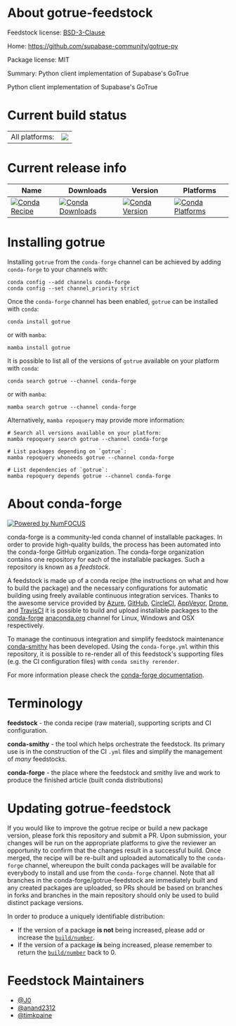 About gotrue-feedstock
======================

Feedstock license: [BSD-3-Clause](https://github.com/conda-forge/gotrue-feedstock/blob/main/LICENSE.txt)

Home: https://github.com/supabase-community/gotrue-py

Package license: MIT

Summary: Python client implementation of Supabase's GoTrue

Python client implementation of Supabase's GoTrue


Current build status
====================


<table><tr><td>All platforms:</td>
    <td>
      <a href="https://dev.azure.com/conda-forge/feedstock-builds/_build/latest?definitionId=18052&branchName=main">
        <img src="https://dev.azure.com/conda-forge/feedstock-builds/_apis/build/status/gotrue-feedstock?branchName=main">
      </a>
    </td>
  </tr>
</table>

Current release info
====================

| Name | Downloads | Version | Platforms |
| --- | --- | --- | --- |
| [![Conda Recipe](https://img.shields.io/badge/recipe-gotrue-green.svg)](https://anaconda.org/conda-forge/gotrue) | [![Conda Downloads](https://img.shields.io/conda/dn/conda-forge/gotrue.svg)](https://anaconda.org/conda-forge/gotrue) | [![Conda Version](https://img.shields.io/conda/vn/conda-forge/gotrue.svg)](https://anaconda.org/conda-forge/gotrue) | [![Conda Platforms](https://img.shields.io/conda/pn/conda-forge/gotrue.svg)](https://anaconda.org/conda-forge/gotrue) |

Installing gotrue
=================

Installing `gotrue` from the `conda-forge` channel can be achieved by adding `conda-forge` to your channels with:

```
conda config --add channels conda-forge
conda config --set channel_priority strict
```

Once the `conda-forge` channel has been enabled, `gotrue` can be installed with `conda`:

```
conda install gotrue
```

or with `mamba`:

```
mamba install gotrue
```

It is possible to list all of the versions of `gotrue` available on your platform with `conda`:

```
conda search gotrue --channel conda-forge
```

or with `mamba`:

```
mamba search gotrue --channel conda-forge
```

Alternatively, `mamba repoquery` may provide more information:

```
# Search all versions available on your platform:
mamba repoquery search gotrue --channel conda-forge

# List packages depending on `gotrue`:
mamba repoquery whoneeds gotrue --channel conda-forge

# List dependencies of `gotrue`:
mamba repoquery depends gotrue --channel conda-forge
```


About conda-forge
=================

[![Powered by
NumFOCUS](https://img.shields.io/badge/powered%20by-NumFOCUS-orange.svg?style=flat&colorA=E1523D&colorB=007D8A)](https://numfocus.org)

conda-forge is a community-led conda channel of installable packages.
In order to provide high-quality builds, the process has been automated into the
conda-forge GitHub organization. The conda-forge organization contains one repository
for each of the installable packages. Such a repository is known as a *feedstock*.

A feedstock is made up of a conda recipe (the instructions on what and how to build
the package) and the necessary configurations for automatic building using freely
available continuous integration services. Thanks to the awesome service provided by
[Azure](https://azure.microsoft.com/en-us/services/devops/), [GitHub](https://github.com/),
[CircleCI](https://circleci.com/), [AppVeyor](https://www.appveyor.com/),
[Drone](https://cloud.drone.io/welcome), and [TravisCI](https://travis-ci.com/)
it is possible to build and upload installable packages to the
[conda-forge](https://anaconda.org/conda-forge) [anaconda.org](https://anaconda.org/)
channel for Linux, Windows and OSX respectively.

To manage the continuous integration and simplify feedstock maintenance
[conda-smithy](https://github.com/conda-forge/conda-smithy) has been developed.
Using the ``conda-forge.yml`` within this repository, it is possible to re-render all of
this feedstock's supporting files (e.g. the CI configuration files) with ``conda smithy rerender``.

For more information please check the [conda-forge documentation](https://conda-forge.org/docs/).

Terminology
===========

**feedstock** - the conda recipe (raw material), supporting scripts and CI configuration.

**conda-smithy** - the tool which helps orchestrate the feedstock.
                   Its primary use is in the construction of the CI ``.yml`` files
                   and simplify the management of *many* feedstocks.

**conda-forge** - the place where the feedstock and smithy live and work to
                  produce the finished article (built conda distributions)


Updating gotrue-feedstock
=========================

If you would like to improve the gotrue recipe or build a new
package version, please fork this repository and submit a PR. Upon submission,
your changes will be run on the appropriate platforms to give the reviewer an
opportunity to confirm that the changes result in a successful build. Once
merged, the recipe will be re-built and uploaded automatically to the
`conda-forge` channel, whereupon the built conda packages will be available for
everybody to install and use from the `conda-forge` channel.
Note that all branches in the conda-forge/gotrue-feedstock are
immediately built and any created packages are uploaded, so PRs should be based
on branches in forks and branches in the main repository should only be used to
build distinct package versions.

In order to produce a uniquely identifiable distribution:
 * If the version of a package **is not** being increased, please add or increase
   the [``build/number``](https://docs.conda.io/projects/conda-build/en/latest/resources/define-metadata.html#build-number-and-string).
 * If the version of a package **is** being increased, please remember to return
   the [``build/number``](https://docs.conda.io/projects/conda-build/en/latest/resources/define-metadata.html#build-number-and-string)
   back to 0.

Feedstock Maintainers
=====================

* [@J0](https://github.com/J0/)
* [@anand2312](https://github.com/anand2312/)
* [@timkpaine](https://github.com/timkpaine/)

